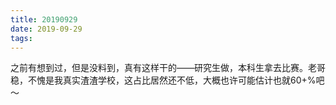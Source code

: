 ```yaml
---
title: 20190929
date: 2019-09-29
tags:
---
```

之前有想到过，但是没料到，真有这样干的——研究生做，本科生拿去比赛。老哥稳，不愧是我真实渣渣学校，这占比居然还不低，大概也许可能估计也就60+%吧～
